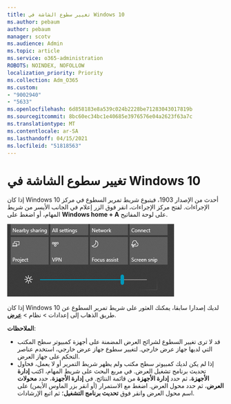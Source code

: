 ```yaml
---
title: تغيير سطوع الشاشة في Windows 10
ms.author: pebaum
author: pebaum
manager: scotv
ms.audience: Admin
ms.topic: article
ms.service: o365-administration
ROBOTS: NOINDEX, NOFOLLOW
localization_priority: Priority
ms.collection: Adm_O365
ms.custom:
- "9002940"
- "5633"
ms.openlocfilehash: 6d858183e8a539c024b2228be71283043017819b
ms.sourcegitcommit: 8bc60ec34bc1e40685e3976576e04a2623f63a7c
ms.translationtype: MT
ms.contentlocale: ar-SA
ms.lasthandoff: 04/15/2021
ms.locfileid: "51818563"
---
```

# <a name="change-screen-brightness-in-windows-10"></a>تغيير سطوع الشاشة في Windows 10

إذا كان Windows 10 أحدث من الإصدار 1903، فيتبوع شريط تمرير السطوع في مركز الإجراءات.  لفتح مركز الإجراءات، انقر  فوق الزر إعلام في الجانب الأيسر من شريط المهام، أو اضغط على **Windows home + A** على لوحة المفاتيح.

![شريط تمرير السطوع](media/brightness-slider.png)

إذا كان Windows 10 لديك إصدارا سابقا، يمكنك العثور على شريط تمرير السطوع عن طريق الذهاب إلى إعدادات > نظام > **[عرض](ms-settings:display?activationSource=GetHelp)**.

**الملاحظات**:

- قد لا ترى تغيير السطوع لشرائح العرض المضمنة على أجهزة كمبيوتر سطح المكتب التي لديها جهاز عرض خارجي. لتغيير سطوع جهاز عرض خارجي، استخدم عناصر التحكم على جهاز العرض.
- إذا لم يكن لديك كمبيوتر سطح مكتب ولم يظهر شريط التمرير أو لا يعمل، فحاول تحديث برنامج تشغيل العرض. في مربع البحث على شريط المهام، اكتب **إدارة الأجهزة**، ثم حدد **إدارة الأجهزة** من قائمة النتائج. في **إدارة الأجهزة**، حدد **محولات العرض**، ثم حدد محول العرض. اضغط مع الاستمرار (أو انقر بزر الماوس الأيمن) على اسم محول العرض وانقر فوق **تحديث برنامج التشغيل**؛ ثم اتبع الإرشادات.

